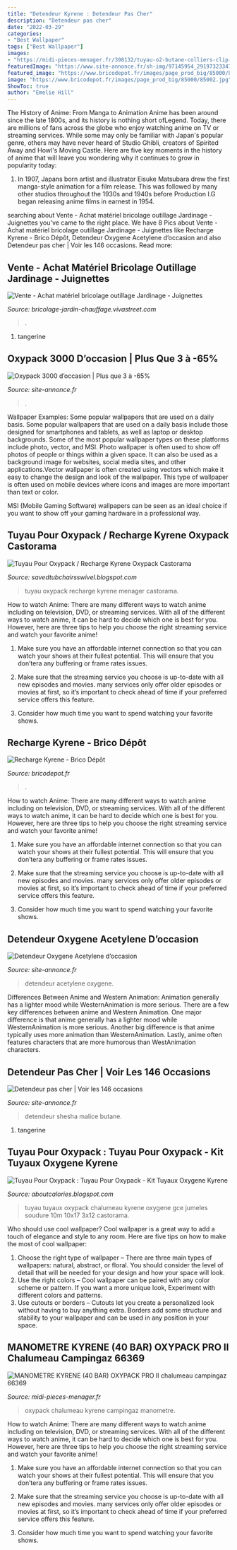 ```yaml
---
title: "Detendeur Kyrene : Detendeur Pas Cher"
description: "Detendeur pas cher"
date: "2022-03-29"
categories:
- "Best Wallpaper"
tags: ["Best Wallpaper"]
images:
- "https://midi-pieces-menager.fr/398132/tuyau-o2-butane-colliers-clip-15m-coxynel-oxypower-sirocco-zephyr-chalumeau-campingaz-17493.jpg"
featuredImage: "https://www.site-annonce.fr/sh-img/97145954_2919732334741878_5525459878522388480_n_detendeur%2Boxygene%2Bacetylene.jpg"
featured_image: "https://www.bricodepot.fr/images/page_prod_big/85000/85002.jpg"
image: "https://www.bricodepot.fr/images/page_prod_big/85000/85002.jpg"
ShowToc: true
author: "Emelie Hill"
---
```



The History of Anime: From Manga to Animation
Anime has been around since the late 1800s, and its history is nothing short ofLegend. Today, there are millions of fans across the globe who enjoy watching anime on TV or streaming services. While some may only be familiar with Japan's popular genre, others may have never heard of Studio Ghibli, creators of Spirited Away and Howl's Moving Castle. Here are five key moments in the history of anime that will leave you wondering why it continues to grow in popularity today:
1) In 1907, Japans born artist and illustrator Eisuke Matsubara drew the first manga-style animation for a film release. This was followed by many other studios throughout the 1930s and 1940s before Production I.G began releasing anime films in earnest in 1954.

	

		
searching about Vente - Achat matériel bricolage outillage Jardinage - Juignettes you've came to the right place. We have 8 Pics about Vente - Achat matériel bricolage outillage Jardinage - Juignettes like Recharge Kyrene - Brico Dépôt, Detendeur Oxygene Acetylene d’occasion and also Detendeur pas cher | Voir les 146 occasions. Read more:
		
    
## Vente - Achat Matériel Bricolage Outillage Jardinage - Juignettes

<img loading=lazy src="http://media-eu.viva-images.com/vivastreet_fr/clad/d5/0/73299877/large/1.jpg?dt=315d2de2d675c3e09e0d85afb3a9fa62" onerror="this.onerror=null;this.src='https://tse3.mm.bing.net/th?id=OIP.cCuFrWBCSA9ACeMm-09lJQHaFi&amp;pid=15.1';" alt="Vente - Achat matériel bricolage outillage Jardinage - Juignettes">

_Source: bricolage-jardin-chauffage.vivastreet.com_

>. 

	

1. tangerine 

    
## Oxypack 3000 D’occasion | Plus Que 3 à -65%

<img loading=lazy src="https://www.site-annonce.fr/sh-img/118604757_10217041444491506_3308776721090348706_o_oxypack%2B3000.jpg" onerror="this.onerror=null;this.src='https://tse1.mm.bing.net/th?id=OIP.dBMx4ImMZU91R8UmnyDYRQHaHa&amp;pid=15.1';" alt="Oxypack 3000 d’occasion | Plus que 3 à -65%">

_Source: site-annonce.fr_

>. 

	

Wallpaper Examples: Some popular wallpapers that are used on a daily basis.
Some popular wallpapers that are used on a daily basis include those designed for smartphones and tablets, as well as laptop or desktop backgrounds. Some of the most popular wallpaper types on these platforms include photo, vector, and MSI. 
Photo wallpaper is often used to show off photos of people or things within a given space. It can also be used as a background image for websites, social media sites, and other applications.Vector wallpaper is often created using vectors which make it easy to change the design and look of the wallpaper. This type of wallpaper is often used on mobile devices where icons and images are more important than text or color. 

MSI (Mobile Gaming Software) wallpapers can be seen as an ideal choice if you want to show off your gaming hardware in a professional way.

    
## Tuyau Pour Oxypack / Recharge Kyrene Oxypack Castorama

<img loading=lazy src="https://midi-pieces-menager.fr/398132/tuyau-o2-butane-colliers-clip-15m-coxynel-oxypower-sirocco-zephyr-chalumeau-campingaz-17493.jpg" onerror="this.onerror=null;this.src='https://tse2.mm.bing.net/th?id=OIP.xV67g5R-YaZT0R4-ToKBUQHaGm&amp;pid=15.1';" alt="Tuyau Pour Oxypack / Recharge Kyrene Oxypack Castorama">

_Source: savedtubchairsswivel.blogspot.com_

>tuyau oxypack recharge kyrene menager castorama. 

	

How to watch Anime: There are many different ways to watch anime including on television, DVD, or streaming services.
With all of the different ways to watch anime, it can be hard to decide which one is best for you. However, here are three tips to help you choose the right streaming service and watch your favorite anime!
1. Make sure you have an affordable internet connection so that you can watch your shows at their fullest potential. This will ensure that you don’tera any buffering or frame rates issues.

2. Make sure that the streaming service you choose is up-to-date with all new episodes and movies. many services only offer older episodes or movies at first, so it’s important to check ahead of time if your preferred service offers this feature.

3. Consider how much time you want to spend watching your favorite shows.

    
## Recharge Kyrene - Brico Dépôt

<img loading=lazy src="https://www.bricodepot.fr/images/page_prod_big/85000/85002.jpg" onerror="this.onerror=null;this.src='https://tse3.mm.bing.net/th?id=OIP.DBeILWjnboi0j40puO8pMQAAAA&amp;pid=15.1';" alt="Recharge Kyrene - Brico Dépôt">

_Source: bricodepot.fr_

>. 

	

How to watch Anime: There are many different ways to watch anime including on television, DVD, or streaming services.
With all of the different ways to watch anime, it can be hard to decide which one is best for you. However, here are three tips to help you choose the right streaming service and watch your favorite anime!
1. Make sure you have an affordable internet connection so that you can watch your shows at their fullest potential. This will ensure that you don’tera any buffering or frame rates issues.

2. Make sure that the streaming service you choose is up-to-date with all new episodes and movies. many services only offer older episodes or movies at first, so it’s important to check ahead of time if your preferred service offers this feature.

3. Consider how much time you want to spend watching your favorite shows.

    
## Detendeur Oxygene Acetylene D’occasion

<img loading=lazy src="https://www.site-annonce.fr/sh-img/97145954_2919732334741878_5525459878522388480_n_detendeur%2Boxygene%2Bacetylene.jpg" onerror="this.onerror=null;this.src='https://tse2.mm.bing.net/th?id=OIP.1XtW993qDuLlkgAmhf7VHwHaHa&amp;pid=15.1';" alt="Detendeur Oxygene Acetylene d’occasion">

_Source: site-annonce.fr_

>detendeur acetylene oxygene. 

	

Differences Between Anime and Western Animation: Animation generally has a lighter mood while WesternAnimation is more serious.
There are a few key differences between anime and Western Animation. One major difference is that anime generally has a lighter mood while WesternAnimation is more serious. Another big difference is that anime typically uses more animation than WesternAnimation. Lastly, anime often features characters that are more humorous than WestAnimation characters.

    
## Detendeur Pas Cher | Voir Les 146 Occasions

<img loading=lazy src="http://ecx.images-amazon.com/images/I/51MsWqhL6zL._AA160_.jpg" onerror="this.onerror=null;this.src='https://tse2.mm.bing.net/th?id=OIP.GlM_TYqwpc6XOuW9BmZexAAAAA&amp;pid=15.1';" alt="Detendeur pas cher | Voir les 146 occasions">

_Source: site-annonce.fr_

>detendeur shesha malice butane. 

	

1. tangerine 

    
## Tuyau Pour Oxypack : Tuyau Pour Oxypack - Kit Tuyaux Oxygene Kyrene

<img loading=lazy src="https://lh5.googleusercontent.com/proxy/YmIXLKbJdtA6cHg3zxcFx6djAZY9T4GDsqzCdgmVwkEh3MUTTPqZkxwAWIv2FVF0ftqYIy96m4n0jLHg3S5714BZjNRoa7HfLXG7nV2S=w1200-h630-p-k-no-nu" onerror="this.onerror=null;this.src='https://tse3.mm.bing.net/th?id=OIP.85TJ8250wBDsuUk7qDvbFQAAAA&amp;pid=15.1';" alt="Tuyau Pour Oxypack : Tuyau Pour Oxypack - Kit Tuyaux Oxygene Kyrene">

_Source: aboutcalories.blogspot.com_

>tuyau tuyaux oxypack chalumeau kyrene oxygene gce jumeles soudure 10m 10x17 3x12 castorama. 

	

Who should use cool wallpaper?
Cool wallpaper is a great way to add a touch of elegance and style to any room. Here are five tips on how to make the most of cool wallpaper: 
1) Choose the right type of wallpaper – There are three main types of wallpapers: natural, abstract, or floral. You should consider the level of detail that will be needed for your design and how your space will look. 
2) Use the right colors – Cool wallpaper can be paired with any color scheme or pattern. If you want a more unique look, Experiment with different colors and patterns. 
3) Use cutouts or borders – Cutouts let you create a personalized look without having to buy anything extra. Borders add some structure and stability to your wallpaper and can be used in any position in your space.

    
## MANOMETRE KYRENE (40 BAR) OXYPACK PRO II Chalumeau Campingaz 66369

<img loading=lazy src="https://www.midi-pieces-menager.fr/398152-thickbox_default/detendeur-kyrene-avec-manometre-oxypack-sirocco-chalumeau-campingaz-39086.jpg" onerror="this.onerror=null;this.src='https://tse2.mm.bing.net/th?id=OIP.AtRIWGKiUFgDXK60oiNiUgHaJX&amp;pid=15.1';" alt="MANOMETRE KYRENE (40 BAR) OXYPACK PRO II chalumeau campingaz 66369">

_Source: midi-pieces-menager.fr_

>oxypack chalumeau kyrene campingaz manometre. 

	

How to watch Anime: There are many different ways to watch anime including on television, DVD, or streaming services.
With all of the different ways to watch anime, it can be hard to decide which one is best for you. However, here are three tips to help you choose the right streaming service and watch your favorite anime!
1. Make sure you have an affordable internet connection so that you can watch your shows at their fullest potential. This will ensure that you don’tera any buffering or frame rates issues.

2. Make sure that the streaming service you choose is up-to-date with all new episodes and movies. many services only offer older episodes or movies at first, so it’s important to check ahead of time if your preferred service offers this feature.

3. Consider how much time you want to spend watching your favorite shows.

